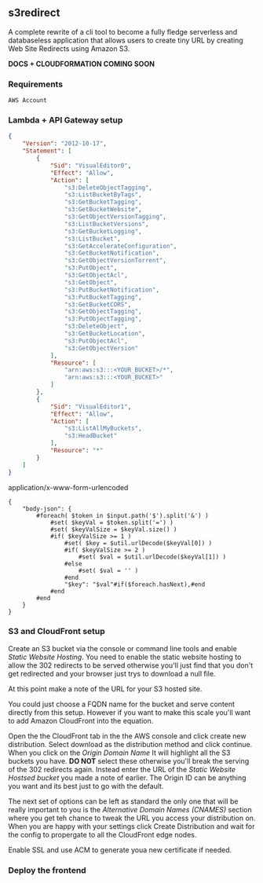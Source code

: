 ## **s3redirect**

A complete rewrite of a cli tool to become a fully fledge serverless and databaseless application that allows users to create tiny URL by creating Web Site Redirects using Amazon S3.

**DOCS + CLOUDFORMATION COMING SOON**

### **Requirements**

    AWS Account

### **Lambda + API Gateway setup**

```json
{
    "Version": "2012-10-17",
    "Statement": [
        {
            "Sid": "VisualEditor0",
            "Effect": "Allow",
            "Action": [
                "s3:DeleteObjectTagging",
                "s3:ListBucketByTags",
                "s3:GetBucketTagging",
                "s3:GetBucketWebsite",
                "s3:GetObjectVersionTagging",
                "s3:ListBucketVersions",
                "s3:GetBucketLogging",
                "s3:ListBucket",
                "s3:GetAccelerateConfiguration",
                "s3:GetBucketNotification",
                "s3:GetObjectVersionTorrent",
                "s3:PutObject",
                "s3:GetObjectAcl",
                "s3:GetObject",
                "s3:PutBucketNotification",
                "s3:PutBucketTagging",
                "s3:GetBucketCORS",
                "s3:GetObjectTagging",
                "s3:PutObjectTagging",
                "s3:DeleteObject",
                "s3:GetBucketLocation",
                "s3:PutObjectAcl",
                "s3:GetObjectVersion"
            ],
            "Resource": [
                "arn:aws:s3:::<YOUR_BUCKET>/*",
                "arn:aws:s3:::<YOUR_BUCKET>"
            ]
        },
        {
            "Sid": "VisualEditor1",
            "Effect": "Allow",
            "Action": [
                "s3:ListAllMyBuckets",
                "s3:HeadBucket"
            ],
            "Resource": "*"
        }
    ]
}
```

application/x-www-form-urlencoded

```
{
    "body-json": {
        #foreach( $token in $input.path('$').split('&') )
            #set( $keyVal = $token.split('=') )
            #set( $keyValSize = $keyVal.size() )
            #if( $keyValSize >= 1 )
                #set( $key = $util.urlDecode($keyVal[0]) )
                #if( $keyValSize >= 2 )
                    #set( $val = $util.urlDecode($keyVal[1]) )
                #else
                    #set( $val = '' )
                #end
                "$key": "$val"#if($foreach.hasNext),#end
            #end
        #end
    }
}
```

### **S3 and CloudFront setup**

Create an S3 bucket via the console or command line tools and enable *Static Website Hosting*. You need to enable the static website hosting to allow the 302 redirects to be served otherwise you'll just find that you don't get redirected and your browser just trys to download a null file.

At this point make a note of the URL for your S3 hosted site.

You could just choose a FQDN name for the bucket and serve content directly from this setup. However if you want to make this scale you'll want to add Amazon CloudFront into the equation.

Open the the CloudFront tab in the the AWS console and click create new distribution. Select download as the distribution method and click continue. When you click on the *Origin Domain Name* It will highlight all the S3 buckets you have. **DO NOT** select these otherwise you'll break the serving of the 302 redirects again. Instead enter the URL of the *Static Website Hostsed bucket* you made a note of earlier. The Origin ID can be anything you want and its best just to go with the default.

The next set of options can be left as standard the only one that will be really important to you is the *Alternative Domain Names (CNAMES)* section where you get teh chance to tweak the URL you access your distribution on. When you are happy with your settings click Create Distribution and wait for the config to propergate to all the CloudFront edge nodes.

Enable SSL and use ACM to generate youa  new certificate if needed.

### **Deploy the frontend**

